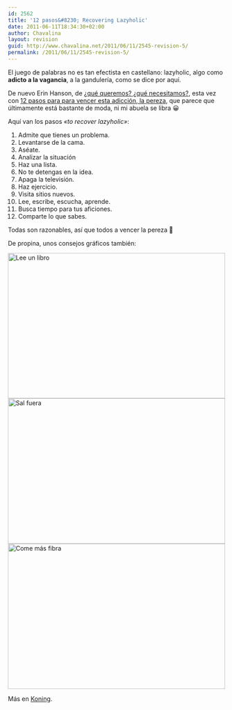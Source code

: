 ```yaml
---
id: 2562
title: '12 pasos&#8230; Recovering Lazyholic'
date: 2011-06-11T18:34:30+02:00
author: Chavalina
layout: revision
guid: http://www.chavalina.net/2011/06/11/2545-revision-5/
permalink: /2011/06/11/2545-revision-5/
---
```

El juego de palabras no es tan efectista en castellano: lazyholic, algo como **adicto a la vagancia**, a la gandulería, como se dice por aquí.

De nuevo Erin Hanson, de [¿qué queremos? ¿qué necesitamos?](http://www.chavalina.net/2011/06/14/que-queremos-que-necesitamos/), esta vez con <a href="http://recoveringlazyholic.com/12steps.html" target="_blank">12 pasos para para vencer esta adicción, la pereza</a>, que parece que últimamente está bastante de moda, ni mi abuela se libra 😀

Aquí van los pasos _«to recover lazyholic»_:

  1. Admite que tienes un problema.
  2. Levantarse de la cama.
  3. Aséate.
  4. Analizar la situación
  5. Haz una lista.
  6. No te detengas en la idea.
  7. Apaga la televisión.
  8. Haz ejercicio.
  9. Visita sitios nuevos.
 10. Lee, escribe, escucha, aprende.
 11. Busca tiempo para tus aficiones.
 12. Comparte lo que sabes.

Todas son razonables, así que todos a vencer la pereza 🙂

De propina, unos consejos gráficos también:

<img class="aligncenter size-full wp-image-2558" title="advice-1" src="http://www.chavalina.net/imagenes/2011/06/advice-1.jpg" alt="Lee un libro" width="500" height="334" srcset="http://www.chavalina.net/imagenes/2011/06/advice-1.jpg 500w, http://www.chavalina.net/imagenes/2011/06/advice-1-300x200.jpg 300w" sizes="(max-width: 500px) 100vw, 500px" /> 

<img class="aligncenter size-full wp-image-2559" title="advice-2" src="http://www.chavalina.net/imagenes/2011/06/advice-2.jpg" alt="Sal fuera" width="500" height="334" srcset="http://www.chavalina.net/imagenes/2011/06/advice-2.jpg 500w, http://www.chavalina.net/imagenes/2011/06/advice-2-300x200.jpg 300w" sizes="(max-width: 500px) 100vw, 500px" /> 

<img class="aligncenter size-full wp-image-2560" title="advice-3" src="http://www.chavalina.net/imagenes/2011/06/advice-3.jpg" alt="Come más fibra" width="500" height="334" srcset="http://www.chavalina.net/imagenes/2011/06/advice-3.jpg 500w, http://www.chavalina.net/imagenes/2011/06/advice-3-300x200.jpg 300w" sizes="(max-width: 500px) 100vw, 500px" /> 

Más en <a href="http://koningstuff.tumblr.com/post/5765926865/typeworks-43" target="_blank">Koning</a>.